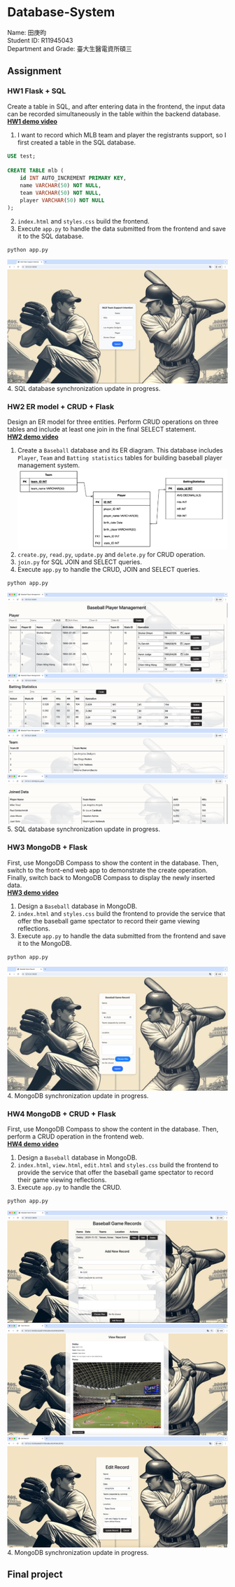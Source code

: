 # Database-System
Name: 田庚昀  
Student ID: R11945043  
Department and Grade: 臺大生醫電資所碩三  
## Assignment
### HW1 Flask + SQL
Create a table in SQL, and after entering data in the frontend, the input data can be recorded simultaneously in the table within the backend database.  
[**HW1 demo video**](https://www.youtube.com/watch?v=dMZsB5H3GRw)  
1. I want to record which MLB team and player the registrants support, so I first created a table in the SQL database.
```sql
USE test;

CREATE TABLE mlb (
    id INT AUTO_INCREMENT PRIMARY KEY,
    name VARCHAR(50) NOT NULL,
    team VARCHAR(50) NOT NULL,
    player VARCHAR(50) NOT NULL
);
```
2. `index.html` and `styles.css` build the frontend.
3. Execute `app.py` to handle the data submitted from the frontend and save it to the SQL database.  
```bash
python app.py
```
![images](https://github.com/GengYunTien/Database-System/blob/main/images/hw1_web.png)
4. SQL database synchronization update in progress.
### HW2 ER model + CRUD + Flask
Design an ER model for three entities. Perform CRUD operations on three tables and include at least one join in the final SELECT statement.  
[**HW2 demo video**](https://youtu.be/e3vzn5QgC_8)  
1. Create a `Baseball` database and its ER diagram. This database includes `Player`, `Team` and `Batting statistics` tables for building baseball player management system.  
![images](https://github.com/GengYunTien/Database-System/blob/main/images/ERD.png)  
2. `create.py`, `read.py`, `update.py` and `delete.py` for CRUD operation.  
3. `join.py` for SQL JOIN and SELECT queries.  
4. Execute `app.py` to handle the CRUD, JOIN and SELECT queries.
```bash
python app.py
```
![images](https://github.com/GengYunTien/Database-System/blob/main/images/hw2_web_1.png)  
![images](https://github.com/GengYunTien/Database-System/blob/main/images/hw2_web_2.png)  
![images](https://github.com/GengYunTien/Database-System/blob/main/images/hw2_web_3.png)  
![images](https://github.com/GengYunTien/Database-System/blob/main/images/hw2_web_4.png)  
5. SQL database synchronization update in progress.
### HW3 MongoDB + Flask
First, use MongoDB Compass to show the content in the database. Then, switch to the front-end web app to demonstrate the create operation. Finally, switch back to MongoDB Compass to display the newly inserted data.  
[**HW3 demo video**](https://www.youtube.com/watch?v=-epHmxeMLyc)  
1. Design a `Baseball` database in MongoDB.
2. `index.html` and `styles.css` build the frontend to provide the service that offer the baseball game spectator to record their game viewing reflections.
3. Execute `app.py` to handle the data submitted from the frontend and save it to the MongoDB.  
```bash
python app.py
```
![images](https://github.com/GengYunTien/Database-System/blob/main/images/hw3_web_1.png)
4. MongoDB synchronization update in progress.
### HW4 MongoDB + CRUD + Flask
First, use MongoDB Compass to show the content in the database. Then, perform a CRUD operation in the frontend web.  
[**HW4 demo video**](https://youtu.be/TOfzC6-55Lk)  
1. Design a `Baseball` database in MongoDB.
2. `index.html`, `view.html`, `edit.html` and `styles.css` build the frontend to provide the service that offer the baseball game spectator to record their game viewing reflections.
3. Execute `app.py` to handle the CRUD.
```bash
python app.py
```
![images](https://github.com/GengYunTien/Database-System/blob/main/images/hw4_web_1.png)  
![images](https://github.com/GengYunTien/Database-System/blob/main/images/hw4_web_2.png)  
![images](https://github.com/GengYunTien/Database-System/blob/main/images/hw4_web_3.png)  
4. MongoDB synchronization update in progress.
## Final project
